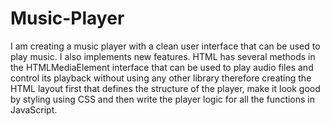 # Music-Player
I am creating a music player with a clean user interface that can be used to play music. I also implements new features. HTML has several methods in the HTMLMediaElement interface that can be used to play audio files and control its playback without using any other library therefore creating the HTML layout first that defines the structure of the player, make it look good by styling using CSS and then write the player logic for all the functions in JavaScript.
